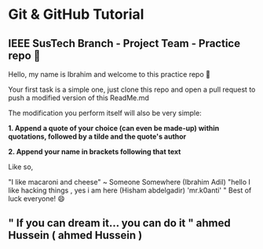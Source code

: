 # Git & GitHub Tutorial
## IEEE SusTech Branch - Project Team - Practice repo 💙 

Hello, my name is Ibrahim and welcome to this practice repo 👋

Your first task is a simple one, just clone this repo and open a pull request to push a modified version of this ReadMe.md

The modification you perform itself will also be very simple:

**1. Append a quote of your choice (can even be made-up) within quotations, followed by a tilde and the quote's author**

**2. Append your name in brackets following that text**

Like so,

"I like macaroni and cheese" ~ Someone Somewhere (Ibrahim Adil)
"hello I like hacking things , yes i am here (Hisham abdelgadir) 'mr.k0anti' "
Best of luck everyone! 😄

" If you can dream it... you can do it " ahmed Hussein ( ahmed Hussein )
---------------------------------------------------------------
